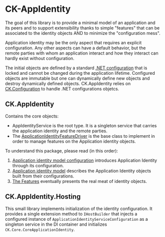 # CK-AppIdentity

The goal of this library is to provide a minimal model of an application and its peers
and to support extensibility thanks to simple "features" that can be associated to the
identity objects AND to minimize the "configuration mess".

Application identity may be the only aspect that requires an explicit configuration.
Any other aspects can have a default behavior, but the remote parties with whom an application
interact and how they interact can hardly exist without configuration.

The initial objects are defined by a standard [.NET configuration](https://learn.microsoft.com/en-us/dotnet/core/extensions/configuration)
that is locked and cannot be changed during the application lifetime. Configured objects are immutable
but one can dynamically define new objects and destroy dynamically defined objects. CK.AppIdentity
relies on [CK.Configuration](https://github.com/signature-opensource/CK-Configuration/blob/master/CK.Configuration/README.md)
to handle .NET configurations objetcs.

## CK.AppIdentity
Contains the core objects:
- AppIdentityService is the root type. It is a singleton service that carries the 
  application identity and the remote parties.
- The [ApplicationIdentityFeatureDriver](CK.AppIdentity/Features/ApplicationIdentityFeatureDriver.cs) is the base class
  to implement in order to manage features on the Application identity objects.

To understand this package, please read (in this order):
1. [Application identity model configuration](CK.AppIdentity/Configuration/README.md) introduces
   Application Identity through its configuration.
2. [Application identity model](CK.AppIdentity/Model/README.md) describes the Application Identity
   objects built from their configurations.
3. [The Features](CK.AppIdentity/Features/README.md) eventually presents the real meat of identity objects.

## CK.AppIdentity.Hosting
This small library implements initialization of the identity configuration. It provides
a single extension method to `IHostBuilder` that injects a configured instance of `ApplicationIdentityServiceConfiguration`
as a singleton service in the DI container and initializes `CK.Core.CoreApplicationIdentity`.


